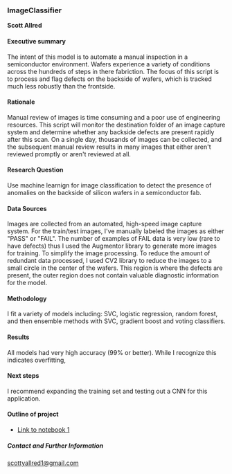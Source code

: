 ### ImageClassifier

**Scott Allred**

#### Executive summary
The intent of this model is to automate a manual inspection in a semiconductor environment. Wafers experience a variety of conditions across the hundreds of steps in there fabriction. The focus of this script is to process and flag defects on the backside of wafers, which is tracked much less robustly than the frontside.
#### Rationale
Manual review of images is time consuming and a poor use of engineering resources. This script will monitor the destination folder of an image capture system and determine whether any backside defects are present rapidly after this scan. On a single day, thousands of images can be collected, and the subsequent manual review results in many images that either aren't reviewed promptly or aren't reviewed at all.   
#### Research Question
Use machine learnign for image classification to detect the presence of anomalies on the backside of silicon wafers in a semiconductor fab.
#### Data Sources
Images are collected from an automated, high-speed image capture system. For the train/test images, I've manually labeled the images as either "PASS" or "FAIL". The number of examples of FAIL data is very low (rare to have defects) thus I used the Augmentor library to generate more images for training. To simplify the image processing. To reduce the amount of redundant data processed, I used CV2 library to reduce the images to a small circle in the center of the wafers. This region is where the defects are present, the outer region does not contain valuable diagnostic information for the model.
#### Methodology
I fit a variety of models including: SVC, logistic regression, random forest, and then ensemble methods with SVC, gradient boost and voting classifiers. 
#### Results
All models had very high accuracy (99% or better). While I recognize this indicates overfitting, 
#### Next steps
I recommend expanding the training set and testing out a CNN for this application.

#### Outline of project

- [Link to notebook 1]()


##### Contact and Further Information
scottyallred1@gmail.com
